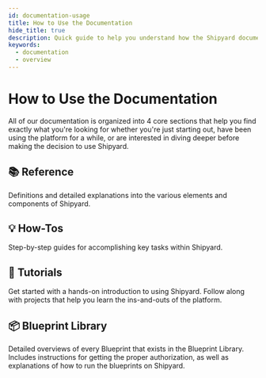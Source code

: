 ```yaml
---
id: documentation-usage
title: How to Use the Documentation
hide_title: true
description: Quick guide to help you understand how the Shipyard documentation is laid out.
keywords:
  - documentation
  - overview
---
```


# How to Use the Documentation

All of our documentation is organized into 4 core sections that help you find exactly what you're looking for whether you're just starting out, have been using the platform for a while, or are interested in diving deeper before making the decision to use Shipyard.

## 📚 Reference

Definitions and detailed explanations into the various elements and components of Shipyard.

## 💡 How-Tos

Step-by-step guides for accomplishing key tasks within Shipyard.

## 🚀 Tutorials

Get started with a hands-on introduction to using Shipyard. Follow along with projects that help you learn the ins-and-outs of the platform.

## 📦 Blueprint Library

Detailed overviews of every Blueprint that exists in the Blueprint Library. Includes instructions for getting the proper authorization, as well as explanations of how to run the blueprints on Shipyard.
